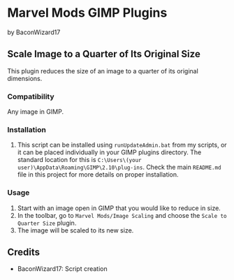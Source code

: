 # Marvel Mods GIMP Plugins
by BaconWizard17
## Scale Image to a Quarter of Its Original Size
This plugin reduces the size of an image to a quarter of its original dimensions. 

### Compatibility
Any image in GIMP.

### Installation
 1. This script can be installed using `runUpdateAdmin.bat` from my scripts, or it can be placed individually in your GIMP plugins directory. The standard location for this is `C:\Users\(your user)\AppData\Roaming\GIMP\2.10\plug-ins`. Check the main `README.md` file in this project for more details on proper installation.

### Usage
1. Start with an image open in GIMP that you would like to reduce in size.
2. In the toolbar, go to `Marvel Mods/Image Scaling` and choose the `Scale to Quarter Size` plugin.
3. The image will be scaled to its new size.

## Credits
- BaconWizard17: Script creation